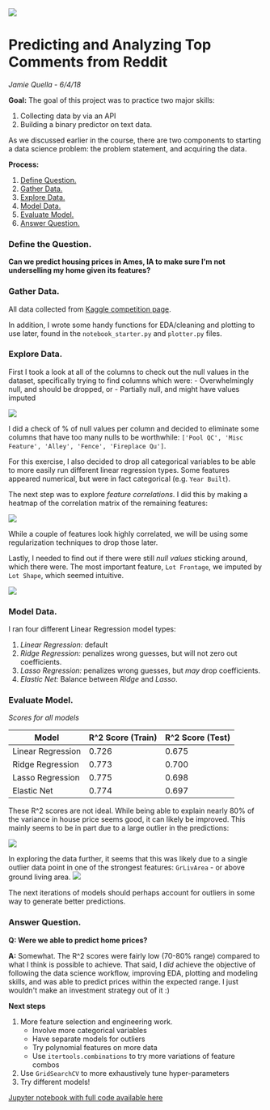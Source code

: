 <img src="https://i.imgur.com/IchU1oC.png">

# Predicting and Analyzing Top Comments from Reddit

_Jamie Quella - 6/4/18_

**Goal:** The goal of this project was to practice two major skills:
1. Collecting data by via an API
2. Building a binary predictor on text data.

As we discussed earlier in the course, there are two components to starting a data science problem: the problem statement, and acquiring the data.

**Process:** 
1. [Define Question.](#define_question)
2. [Gather Data.](#gather_data)
3. [Explore Data.](#explore_data)
4. [Model Data.](#model_data)
5. [Evaluate Model.](#evaluate_model)
6. [Answer Question.](#answer_question)

<a id='define_question'></a>
### Define the Question.
**Can we predict housing prices in Ames, IA to make sure I'm not underselling my home given its features?**

<a id='gather_data'></a>
### Gather Data.
All data collected from [Kaggle competition page](https://www.kaggle.com/c/house-prices-advanced-regression-techniques "Ames Kaggle Competition").

In addition, I wrote some handy functions for EDA/cleaning and plotting to use later, found in the `notebook_starter.py` and `plotter.py` files.

<a id='explore_data'></a>
### Explore Data.
First I took a look at all of the columns to check out the null values in the dataset, specifically trying to find columns which were:
	- Overwhelmingly null, and should be dropped, or
	- Partially null, and might have values imputed

<img src="https://i.imgur.com/fB0IXZZ.png">

I did a check of % of null values per column and decided to eliminate some columns that have too many nulls to be worthwhile: `['Pool QC', 'Misc Feature', 'Alley', 'Fence', 'Fireplace Qu']`.

For this exercise, I also decided to drop all categorical variables to be able to more easily run different linear regression types. Some features appeared numerical, but were in fact categorical (e.g. `Year Built`).

The next step was to explore *feature correlations*. I did this by making a heatmap of the correlation matrix of the remaining features:

<img src="https://i.imgur.com/3MP09gR.png">

While a couple of features look highly correlated, we will be using some regularization techniques to drop those later.

Lastly, I needed to find out if there were still *null values* sticking around, which there were. The most important feature, `Lot Frontage`, we imputed by `Lot Shape`, which seemed intuitive.

<img src="https://i.imgur.com/WgNTP4a.png">

<a id='model_data'></a>
### Model Data.

I ran four different Linear Regression model types: 
1. *Linear Regression:* default
2. *Ridge Regression:* penalizes wrong guesses, but will not zero out coefficients.
3. *Lasso Regression:* penalizes wrong guesses, but *may* drop coefficients.
4. *Elastic Net:* Balance between *Ridge* and *Lasso*.

<a id='evaluate_model'></a>
### Evaluate Model.

*Scores for all models*

 **Model** | **R^2 Score (Train)** | **R^2 Score (Test)** 
 --- |	--- | --- 
 Linear Regression 	|	0.726	| 0.675 
 Ridge Regression		|	0.773	| 0.700 
 Lasso Regression 		|	0.775	| 0.698 
 Elastic Net 			|	0.774	| 0.697 

These R^2 scores are not ideal. While being able to explain nearly 80% of the variance in house price seems good, it can likely be improved. This mainly seems to be in part due to a large outlier in the predictions:

<img src="https://i.imgur.com/7irAXIT.png">

In exploring the data further, it seems that this was likely due to a single outlier data point in one of the strongest features: `GrLivArea` - or above ground living area.
<img src="https://i.imgur.com/7wVnQJe.png">

The next iterations of models should perhaps account for outliers in some way to generate better predictions.

<a id='answer_question'></a>
### Answer Question.

**Q: Were we able to predict home prices?** 

**A:** Somewhat. The R^2 scores  were fairly low (70-80% range) compared to what I think is possible to achieve. That said, I *did* achieve the objective of following the data science workflow, improving EDA, plotting and modeling skills, and was able to predict prices within the expected range. I just wouldn't make an investment strategy out of it :)

**Next steps**
1. More feature selection and engineering work.
    - Involve more categorical variables
    - Have separate models for outliers
    - Try polynomial features on more data
    - Use `itertools.combinations` to try more variations of feature combos
2. Use `GridSearchCV` to more exhaustively tune hyper-parameters
3. Try different models!

[Jupyter notebook with full code available here](https://github.com/jquella/DSI_Project_Ames/blob/master/project-2_JQ_take2.ipynb)